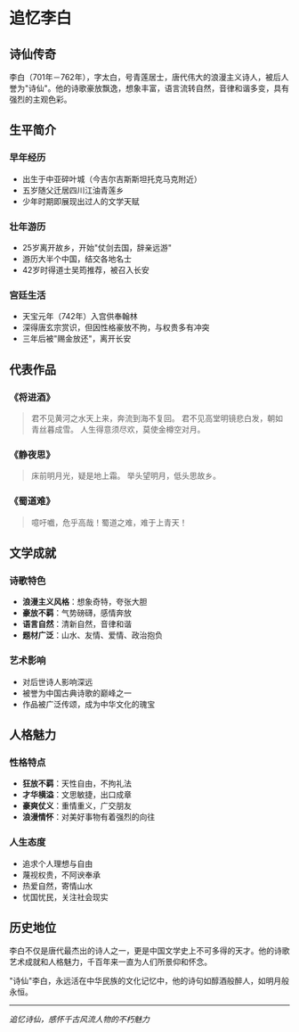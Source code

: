 # 追忆李白

## 诗仙传奇

李白（701年－762年），字太白，号青莲居士，唐代伟大的浪漫主义诗人，被后人誉为"诗仙"。他的诗歌豪放飘逸，想象丰富，语言流转自然，音律和谐多变，具有强烈的主观色彩。

## 生平简介

### 早年经历
- 出生于中亚碎叶城（今吉尔吉斯斯坦托克马克附近）
- 五岁随父迁居四川江油青莲乡
- 少年时期即展现出过人的文学天赋

### 壮年游历
- 25岁离开故乡，开始"仗剑去国，辞亲远游"
- 游历大半个中国，结交各地名士
- 42岁时得道士吴筠推荐，被召入长安

### 宫廷生活
- 天宝元年（742年）入宫供奉翰林
- 深得唐玄宗赏识，但因性格豪放不拘，与权贵多有冲突
- 三年后被"赐金放还"，离开长安

## 代表作品

### 《将进酒》
> 君不见黄河之水天上来，奔流到海不复回。
> 君不见高堂明镜悲白发，朝如青丝暮成雪。
> 人生得意须尽欢，莫使金樽空对月。

### 《静夜思》
> 床前明月光，疑是地上霜。
> 举头望明月，低头思故乡。

### 《蜀道难》
> 噫吁嚱，危乎高哉！蜀道之难，难于上青天！

## 文学成就

### 诗歌特色
- **浪漫主义风格**：想象奇特，夸张大胆
- **豪放不羁**：气势磅礴，感情奔放
- **语言自然**：清新自然，音律和谐
- **题材广泛**：山水、友情、爱情、政治抱负

### 艺术影响
- 对后世诗人影响深远
- 被誉为中国古典诗歌的巅峰之一
- 作品被广泛传颂，成为中华文化的瑰宝

## 人格魅力

### 性格特点
- **狂放不羁**：天性自由，不拘礼法
- **才华横溢**：文思敏捷，出口成章
- **豪爽仗义**：重情重义，广交朋友
- **浪漫情怀**：对美好事物有着强烈的向往

### 人生态度
- 追求个人理想与自由
- 蔑视权贵，不阿谀奉承
- 热爱自然，寄情山水
- 忧国忧民，关注社会现实

## 历史地位

李白不仅是唐代最杰出的诗人之一，更是中国文学史上不可多得的天才。他的诗歌艺术成就和人格魅力，千百年来一直为人们所景仰和怀念。

"诗仙"李白，永远活在中华民族的文化记忆中，他的诗句如醇酒般醉人，如明月般永恒。

---

*追忆诗仙，感怀千古风流人物的不朽魅力*